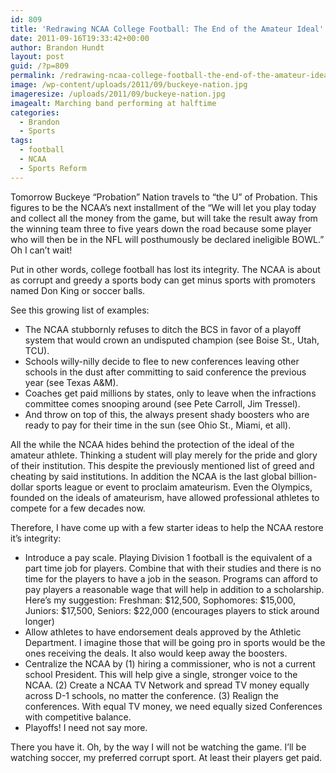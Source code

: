 ```yaml
---
id: 809
title: 'Redrawing NCAA College Football: The End of the Amateur Ideal'
date: 2011-09-16T19:33:42+00:00
author: Brandon Hundt
layout: post
guid: /?p=809
permalink: /redrawing-ncaa-college-football-the-end-of-the-amateur-ideal/
image: /wp-content/uploads/2011/09/buckeye-nation.jpg
imageresize: /uploads/2011/09/buckeye-nation.jpg
imagealt: Marching band performing at halftime
categories:
  - Brandon
  - Sports
tags:
  - football
  - NCAA
  - Sports Reform
---
```

Tomorrow Buckeye &#8220;Probation&#8221; Nation travels to “the U” of Probation. This figures to be the NCAA’s next installment of the “We will let you play today and collect all the money from the game, but will take the result away from the winning team three to five years down the road because some player who will then be in the NFL will posthumously be declared ineligible BOWL.” Oh I can’t wait!<!--more-->

Put in other words, college football has lost its integrity. The NCAA is about as corrupt and greedy a sports body can get minus sports with promoters named Don King or soccer balls.

See this growing list of examples:

  * The NCAA stubbornly refuses to ditch the BCS in favor of a playoff system that would crown an undisputed champion (see Boise St., Utah, TCU).
  * Schools willy-nilly decide to flee to new conferences leaving other schools in the dust after committing to said conference the previous year (see Texas A&M).
  * Coaches get paid millions by states, only to leave when the infractions committee comes snooping around (see Pete Carroll, Jim Tressel).
  * And throw on top of this, the always present shady boosters who are ready to pay for their time in the sun (see Ohio St., Miami, et all).

All the while the NCAA hides behind the protection of the ideal of the amateur athlete. Thinking a student will play merely for the pride and glory of their institution. This despite the previously mentioned list of greed and cheating by said institutions. In addition the NCAA is the last global billion-dollar sports league or event to proclaim amateurism. Even the Olympics, founded on the ideals of amateurism, have allowed professional athletes to compete for a few decades now.

Therefore, I have come up with a few starter ideas to help the NCAA restore it’s integrity:

  * Introduce a pay scale. Playing Division 1 football is the equivalent of a part time job for players. Combine that with their studies and there is no time for the players to have a job in the season. Programs can afford to pay players a reasonable wage that will help in addition to a scholarship. Here’s my suggestion: Freshman: $12,500, Sophomores: $15,000, Juniors: $17,500, Seniors: $22,000 (encourages players to stick around longer)
  * Allow athletes to have endorsement deals approved by the Athletic Department. I imagine those that will be going pro in sports would be the ones receiving the deals. It also would keep away the boosters.
  * Centralize the NCAA by (1) hiring a commissioner, who is not a current school President. This will help give a single, stronger voice to the NCAA. (2) Create a NCAA TV Network and spread TV money equally across D-1 schools, no matter the conference. (3) Realign the conferences. With equal TV money, we need equally sized Conferences with competitive balance.
  * Playoffs! I need not say more.

There you have it. Oh, by the way I will not be watching the game. I’ll be watching soccer, my preferred corrupt sport. At least their players get paid.
